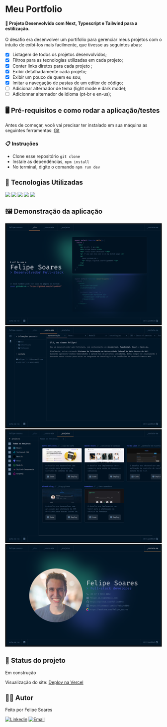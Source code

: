# Meu Portfolio

#### 🚀 Projeto Desenvolvido com Next, Typescript e Tailwind para a estilização.

O desafio era desenvolver um portifolio para gerenciar meus projetos com o intuito de exibi-los mais facilmente, que tivesse as seguintes abas:

-   [x] Listagem de todos os projetos desenvolvidos;
-   [x] Filtros para as tecnologias utilizadas em cada projeto;
-   [x] Conter links diretos para cada projeto ;
-   [x] Exibir detalhadamente cada projeto;
-   [x] Exibir um pouco de quem eu sou;
-   [x] Imitar a navegação de pastas de um editor de código;
-   [ ] Adicionar alternador de tema (light mode e dark mode);
-   [ ] Adicionnar alternador de idioma (pt-br e en-us);

## 🖥️ Pré-requisitos e como rodar a aplicação/testes

Antes de começar, você vai precisar ter instalado em sua máquina as seguintes ferramentas:
[Git](https://git-scm.com)

### 📋 Instruções

-   Clone esse repositório `git clone`
-   Instale as dependências, `npm install`
-   No terminal, digite o comando `npm run dev`

## 🤖 Tecnologias Utilizadas

<img src="https://img.shields.io/badge/TypeScript-1572B6?style=for-the-badge&logo=typescript&logoColor=white">
<img src="https://img.shields.io/badge/NextJs-09090a?style=for-the-badge&logo=NextdotJs&logoColor=white">
<img src="https://img.shields.io/badge/TailwindCss-3490dc?style=for-the-badge&logo=TailwindCss&logoColor=white">
<img src="https://img.shields.io/badge/Vercel-09090a?style=for-the-badge&logo=vercel&logoColor=white">
<img src="https://img.shields.io/badge/React-1572B6?style=for-the-badge&logo=React&logoColor=white">

## 🖼️ Demonstração da aplicação

![Home](./public/hello.png)
![About me](./public/about-me.png)
![Projects](./public/projects.png)
![Contact me](./public/contact-me.png)


## 🚧 Status do projeto

Em construção

Visualização do site:
[Deploy na Vercel](https://portfolio-zeta-blond-20.vercel.app/)

## 🧑🏻‍ Autor

Feito por Felipe Soares

[![Linkedin](https://img.shields.io/badge/-Felipe%20Soares-blue?style=flat-square&logo=Linkedin&logoColor=white&link=https://www.linkedin.com/in/felipe0848/)](https://www.linkedin.com/in/felipe0848/)
[![Email](https://img.shields.io/badge/-felipe.11.11%40hotmail.com-0078D4?style=flat-square&logo=microsoft-outlook&logoColor=white&link=mailto:felipe.11.11@hotmail.com)](mailto:felipe.11.11@hotmail.com)
